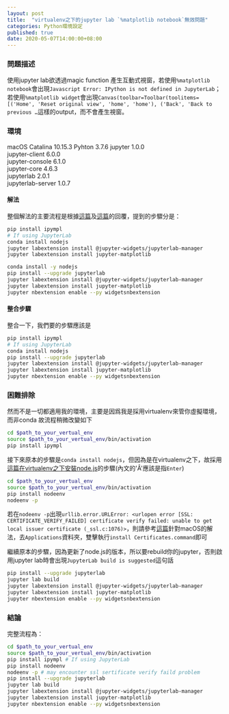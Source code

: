 ```yaml
---
layout: post
title:  "virtualenv之下的jupyter lab `%matplotlib notebook`無效問題"
categories: Python環境設定
published: true
date: 2020-05-07T14:00:00+08:00
---
```


### 問題描述
使用jupyter lab欲透過magic function 產生互動式視窗，若使用`%matplotlib notebook`會出現`Javascript Error: IPython is not defined in JupyterLab`；若使用`%matplotlib widget`會出現`Canvas(toolbar=Toolbar(toolitems=[('Home', 'Reset original view', 'home', 'home'), ('Back', 'Back to previous …`這樣的output，而不會產生視窗。

### 環境
macOS Catalina 10.15.3
Pyhton 3.7.6
jupyter            1.0.0       
jupyter-client     6.0.0       
jupyter-console    6.1.0       
jupyter-core       4.6.3       
jupyterlab         2.0.1       
jupyterlab-server  1.0.7

#### 解法
整個解法的主要流程是根據[這篇](https://stackoverflow.com/a/56416229)及[這篇](https://github.com/matplotlib/ipympl/issues/148#issuecomment-546994990)的回覆，提到的步驟分是：
```bash
pip install ipympl
# If using JupyterLab
conda install nodejs
jupyter labextension install @jupyter-widgets/jupyterlab-manager
jupyter labextension install jupyter-matplotlib
```
```bash
conda install -y nodejs
pip install --upgrade jupyterlab
jupyter labextension install @jupyter-widgets/jupyterlab-manager
jupyter labextension install jupyter-matplotlib
jupyter nbextension enable --py widgetsnbextension
```
#### 整合步驟
整合一下，我們要的步驟應該是
```bash
pip install ipympl
# If using JupyterLab
conda install nodejs
pip install --upgrade jupyterlab
jupyter labextension install @jupyter-widgets/jupyterlab-manager
jupyter labextension install jupyter-matplotlib
jupyter nbextension enable --py widgetsnbextension
```

### 困難排除
然而不是一切都適用我的環境，主要是因爲我是採用virtualenv來管你虛擬環境，而非conda
故流程稍微改變如下
```bash
cd $path_to_your_vertual_env
source $path_to_your_vertual_env/bin/activation
pip install ipympl
```

接下來原本的步驟是`conda install nodejs`，但因為是在virtualenv之下，故採用[這篇在virtualenv之下安裝node.js](https://calvinx.com/2013/07/11/python-virtualenv-with-node-environment-via-nodeenv/)的步驟(內文的'Â'應該是指`Enter`)
```bash
cd $path_to_your_vertual_env
source $path_to_your_vertual_env/bin/activation
pip install nodeenv
nodeenv -p
```
若在`nodeenv -p`出現`urllib.error.URLError: <urlopen error [SSL: CERTIFICATE_VERIFY_FAILED] certificate verify failed: unable to get local issuer certificate (_ssl.c:1076)>`，則請參考[這篇](https://stackoverflow.com/a/58525755)針對macOS的解法，去`Applications`資料夾，雙擊執行`install Certificates.command`即可

繼續原本的步驟，因為更新了node.js的版本，所以要rebuild你的jupyter，否則啟用jupyter lab時會出現`JupyterLab build is suggested`這句話

```bash
pip install --upgrade jupyterlab
jupyter lab build
jupyter labextension install @jupyter-widgets/jupyterlab-manager
jupyter labextension install jupyter-matplotlib
jupyter nbextension enable --py widgetsnbextension
```

### 結論
完整流程為：
```bash
cd $path_to_your_vertual_env
source $path_to_your_vertual_env/bin/activation
pip install ipympl # If using JupyterLab
pip install nodeenv
nodeenv -p # may encounter ssl sertificate verify faild problem
pip install --upgrade jupyterlab
jupyter lab build
jupyter labextension install @jupyter-widgets/jupyterlab-manager
jupyter labextension install jupyter-matplotlib
jupyter nbextension enable --py widgetsnbextension
```
